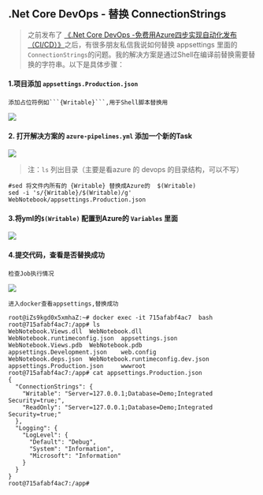 ## .Net Core DevOps - 替换 ConnectionStrings

> 之前发布了 [《.Net Core DevOps -免费用Azure四步实现自动化发布（CI/CD）》](https://www.cnblogs.com/zhaozhengyan/p/azure-devops-aliyun.html/)之后，有很多朋友私信我说如何替换 appsettings 里面的 ```ConnectionStrings```的问题。我的解决方案是通过Shell在编译前替换需要替换的字符串。以下是具体步骤：

#### 1.项目添加 ```appsettings.Production.json```

    添加占位符例如```{Writable}```,用于Shell脚本替换用

![](https://r.zhaoblogs.com/20191030150630.png)


#### 2. 打开解决方案的 ```azure-pipelines.yml``` 添加一个新的Task

![](https://r.zhaoblogs.com/20191030151305.png)


> 注：`ls` 列出目录（主要是看azure 的 devops 的目录结构，可以不写）

```
#sed 将文件内所有的 {Writable} 替换成Azure的  $(Writable)
sed -i 's/{Writable}/$(Writable)/g' WebNotebook/appsettings.Production.json
```
    


#### 3.将yml的`$(Writable)` 配置到Azure的 `Variables` 里面


![](https://r.zhaoblogs.com/webnotebook.gif)


#### 4.提交代码，查看是否替换成功

    检查Job执行情况

![](https://r.zhaoblogs.com/20191030154117.png)

    进入docker查看appsettings,替换成功

```
root@iZs9kgd0x5xmhaZ:~# docker exec -it 715afabf4ac7  bash
root@715afabf4ac7:/app# ls
WebNotebook.Views.dll  WebNotebook.dll                     WebNotebook.runtimeconfig.json  appsettings.json
WebNotebook.Views.pdb  WebNotebook.pdb                     appsettings.Development.json    web.config
WebNotebook.deps.json  WebNotebook.runtimeconfig.dev.json  appsettings.Production.json     wwwroot
root@715afabf4ac7:/app# cat appsettings.Production.json
{
  "ConnectionStrings": {
    "Writable": "Server=127.0.0.1;Database=Demo;Integrated Security=true;",
    "ReadOnly": "Server=127.0.0.1;Database=Demo;Integrated Security=true;"
  },
  "Logging": {
    "LogLevel": {
      "Default": "Debug",
      "System": "Information",
      "Microsoft": "Information"
    }
  }
}
root@715afabf4ac7:/app#
```

